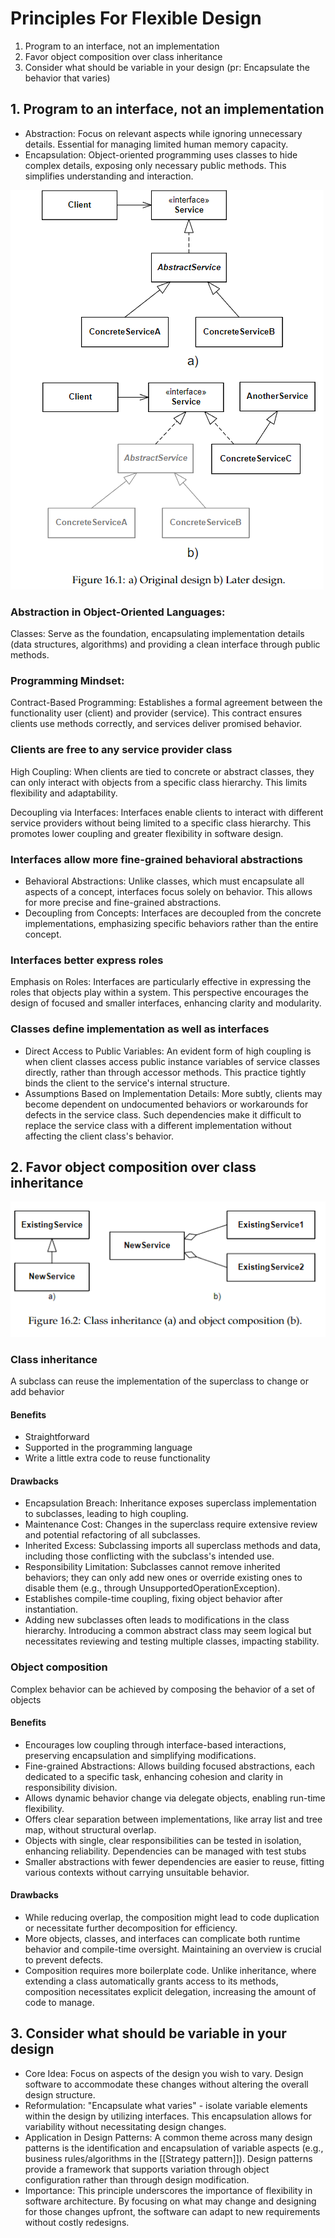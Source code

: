 # Principles For Flexible Design
1. Program to an interface, not an implementation
2. Favor object composition over class inheritance
3. Consider what should be variable in your design (pr: Encapsulate the behavior that varies)

## 1. Program to an interface, not an implementation
- Abstraction: Focus on relevant aspects while ignoring unnecessary details. Essential for managing limited human memory capacity.
- Encapsulation: Object-oriented programming uses classes to hide complex details, exposing only necessary public methods. This simplifies understanding and interaction.

![Alt text](first-principle.png)

### Abstraction in Object-Oriented Languages:
Classes: Serve as the foundation, encapsulating implementation details (data structures, algorithms) and providing a clean interface through public methods.

### Programming Mindset:
Contract-Based Programming: Establishes a formal agreement between the functionality user (client) and provider (service). This contract ensures clients use methods correctly, and services deliver promised behavior.

### Clients are free to any service provider class
High Coupling: When clients are tied to concrete or abstract classes, they can only interact with objects from a specific class hierarchy. This limits flexibility and adaptability.

Decoupling via Interfaces: Interfaces enable clients to interact with different service providers without being limited to a specific class hierarchy. This promotes lower coupling and greater flexibility in software design.

### Interfaces allow more fine-grained behavioral abstractions
- Behavioral Abstractions: Unlike classes, which must encapsulate all aspects of a concept, interfaces focus solely on behavior. This allows for more precise and fine-grained abstractions.
- Decoupling from Concepts: Interfaces are decoupled from the concrete implementations, emphasizing specific behaviors rather than the entire concept.

### Interfaces better express roles
Emphasis on Roles: Interfaces are particularly effective in expressing the roles that objects play within a system. This perspective encourages the design of focused and smaller interfaces, enhancing clarity and modularity.

### Classes define implementation as well as interfaces
- Direct Access to Public Variables: An evident form of high coupling is when client classes access public instance variables of service classes directly, rather than through accessor methods. This practice tightly binds the client to the service's internal structure.
- Assumptions Based on Implementation Details: More subtly, clients may become dependent on undocumented behaviors or workarounds for defects in the service class. Such dependencies make it difficult to replace the service class with a different implementation without affecting the client class's behavior.

## 2. Favor object composition over class inheritance

![Alt text](second-principle.png)

### Class inheritance 
A subclass can reuse the implementation of the superclass to change or add behavior

#### Benefits
- Straightforward
- Supported in the programming language
- Write a little extra code to reuse functionality

#### Drawbacks
- Encapsulation Breach: Inheritance exposes superclass implementation to subclasses, leading to high coupling.
- Maintenance Cost: Changes in the superclass require extensive review and potential refactoring of all subclasses.
- Inherited Excess: Subclassing imports all superclass methods and data, including those conflicting with the subclass's intended use.
- Responsibility Limitation: Subclasses cannot remove inherited behaviors; they can only add new ones or override existing ones to disable them (e.g., through UnsupportedOperationException).
- Establishes compile-time coupling, fixing object behavior after instantiation.
- Adding new subclasses often leads to modifications in the class hierarchy. Introducing a common abstract class may seem logical but necessitates reviewing and testing multiple classes, impacting stability.

### Object composition
Complex behavior can be achieved by composing the behavior of a set of objects

#### Benefits
- Encourages low coupling through interface-based interactions, preserving encapsulation and simplifying modifications.
- Fine-grained Abstractions: Allows building focused abstractions, each dedicated to a specific task, enhancing cohesion and clarity in responsibility division.
- Allows dynamic behavior change via delegate objects, enabling run-time flexibility.
- Offers clear separation between implementations, like array list and tree map, without structural overlap.
- Objects with single, clear responsibilities can be tested in isolation, enhancing reliability. Dependencies can be managed with test stubs
- Smaller abstractions with fewer dependencies are easier to reuse, fitting various contexts without carrying unsuitable behavior.

#### Drawbacks
- While reducing overlap, the composition might lead to code duplication or necessitate further decomposition for efficiency.
- More objects, classes, and interfaces can complicate both runtime behavior and compile-time oversight. Maintaining an overview is crucial to prevent defects.
- Composition requires more boilerplate code. Unlike inheritance, where extending a class automatically grants access to its methods, composition necessitates explicit delegation, increasing the amount of code to manage.

## 3. Consider what should be variable in your design
- Core Idea: Focus on aspects of the design you wish to vary. Design software to accommodate these changes without altering the overall design structure.
- Reformulation: "Encapsulate what varies" - isolate variable elements within the design by utilizing interfaces. This encapsulation allows for variability without necessitating design changes.
- Application in Design Patterns: A common theme across many design patterns is the identification and encapsulation of variable aspects (e.g., business rules/algorithms in the [[Strategy pattern]]). Design patterns provide a framework that supports variation through object configuration rather than through design modification.
- Importance: This principle underscores the importance of flexibility in software architecture. By focusing on what may change and designing for those changes upfront, the software can adapt to new requirements without costly redesigns.

